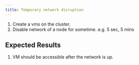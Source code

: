 ```yaml
---
title: Temporary network disruption	
---
```

1. Create a vms on the cluster.
2. Disable network of a node for sometime. e.g. 5 sec, 5 mins

## Expected Results
1. VM should be accessible after the network is up.